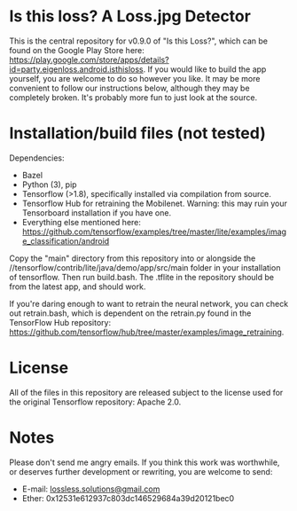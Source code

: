 # Is this loss? A Loss.jpg Detector

This is the central repository for v0.9.0 of "Is this Loss?", which can be found on the Google Play Store here: https://play.google.com/store/apps/details?id=party.eigenloss.android.isthisloss. If you would like to build the app yourself, you are welcome to do so however you like. It may be more convenient to follow our instructions below, although they may be completely broken. It's probably more fun to just look at the source.

# Installation/build files (not tested)

Dependencies:
- Bazel
- Python (3), pip
- Tensorflow (>1.8), specifically installed via compilation from source.
- Tensorflow Hub for retraining the Mobilenet. Warning: this may ruin your Tensorboard installation if you have one.
- Everything else mentioned here: https://github.com/tensorflow/examples/tree/master/lite/examples/image_classification/android

Copy the "main" directory from this repository into or alongside the //tensorflow/contrib/lite/java/demo/app/src/main folder in your installation of tensorflow. Then run build.bash. The .tflite in the repository should be from the latest app, and should work.

If you're daring enough to want to retrain the neural network, you can check out retrain.bash, which is dependent on the retrain.py found in the TensorFlow Hub repository: https://github.com/tensorflow/hub/tree/master/examples/image_retraining. 

# License
All of the files in this repository are released subject to the license used for the original Tensorflow repository: Apache 2.0. 

# Notes
Please don't send me angry emails. If you think this work was worthwhile, or deserves further development or rewriting, you are welcome to send:
- E-mail: lossless.solutions@gmail.com
- Ether: 0x12531e612937c803dc146529684a39d20121bec0
